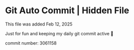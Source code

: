 # Git Auto Commit | Hidden File

This file was added Feb 12, 2025

Just for fun and keeping my daily git commit active 🤪

commit number: 3061158

